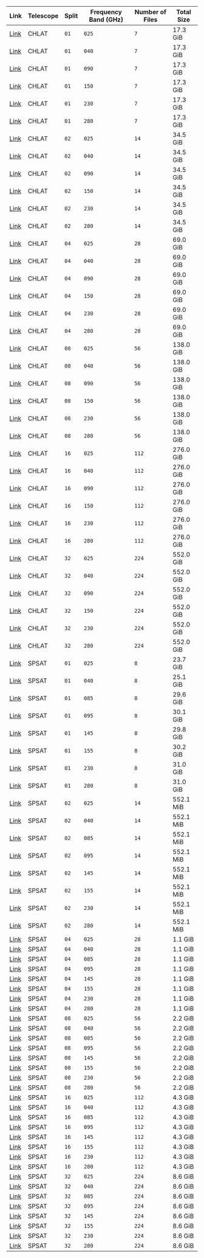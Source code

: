 |                Link                | Telescope | Split | Frequency Band (GHz) | Number of Files | Total Size |
| ---------------------------------- | --------- | ----- | -------------------- | --------------- | ---------- |
| [Link](dc0-chlat-split01-025.html) | CHLAT     | `01`  | `025`                | `7`             | 17.3 GiB   |
| [Link](dc0-chlat-split01-040.html) | CHLAT     | `01`  | `040`                | `7`             | 17.3 GiB   |
| [Link](dc0-chlat-split01-090.html) | CHLAT     | `01`  | `090`                | `7`             | 17.3 GiB   |
| [Link](dc0-chlat-split01-150.html) | CHLAT     | `01`  | `150`                | `7`             | 17.3 GiB   |
| [Link](dc0-chlat-split01-230.html) | CHLAT     | `01`  | `230`                | `7`             | 17.3 GiB   |
| [Link](dc0-chlat-split01-280.html) | CHLAT     | `01`  | `280`                | `7`             | 17.3 GiB   |
| [Link](dc0-chlat-split02-025.html) | CHLAT     | `02`  | `025`                | `14`            | 34.5 GiB   |
| [Link](dc0-chlat-split02-040.html) | CHLAT     | `02`  | `040`                | `14`            | 34.5 GiB   |
| [Link](dc0-chlat-split02-090.html) | CHLAT     | `02`  | `090`                | `14`            | 34.5 GiB   |
| [Link](dc0-chlat-split02-150.html) | CHLAT     | `02`  | `150`                | `14`            | 34.5 GiB   |
| [Link](dc0-chlat-split02-230.html) | CHLAT     | `02`  | `230`                | `14`            | 34.5 GiB   |
| [Link](dc0-chlat-split02-280.html) | CHLAT     | `02`  | `280`                | `14`            | 34.5 GiB   |
| [Link](dc0-chlat-split04-025.html) | CHLAT     | `04`  | `025`                | `28`            | 69.0 GiB   |
| [Link](dc0-chlat-split04-040.html) | CHLAT     | `04`  | `040`                | `28`            | 69.0 GiB   |
| [Link](dc0-chlat-split04-090.html) | CHLAT     | `04`  | `090`                | `28`            | 69.0 GiB   |
| [Link](dc0-chlat-split04-150.html) | CHLAT     | `04`  | `150`                | `28`            | 69.0 GiB   |
| [Link](dc0-chlat-split04-230.html) | CHLAT     | `04`  | `230`                | `28`            | 69.0 GiB   |
| [Link](dc0-chlat-split04-280.html) | CHLAT     | `04`  | `280`                | `28`            | 69.0 GiB   |
| [Link](dc0-chlat-split08-025.html) | CHLAT     | `08`  | `025`                | `56`            | 138.0 GiB  |
| [Link](dc0-chlat-split08-040.html) | CHLAT     | `08`  | `040`                | `56`            | 138.0 GiB  |
| [Link](dc0-chlat-split08-090.html) | CHLAT     | `08`  | `090`                | `56`            | 138.0 GiB  |
| [Link](dc0-chlat-split08-150.html) | CHLAT     | `08`  | `150`                | `56`            | 138.0 GiB  |
| [Link](dc0-chlat-split08-230.html) | CHLAT     | `08`  | `230`                | `56`            | 138.0 GiB  |
| [Link](dc0-chlat-split08-280.html) | CHLAT     | `08`  | `280`                | `56`            | 138.0 GiB  |
| [Link](dc0-chlat-split16-025.html) | CHLAT     | `16`  | `025`                | `112`           | 276.0 GiB  |
| [Link](dc0-chlat-split16-040.html) | CHLAT     | `16`  | `040`                | `112`           | 276.0 GiB  |
| [Link](dc0-chlat-split16-090.html) | CHLAT     | `16`  | `090`                | `112`           | 276.0 GiB  |
| [Link](dc0-chlat-split16-150.html) | CHLAT     | `16`  | `150`                | `112`           | 276.0 GiB  |
| [Link](dc0-chlat-split16-230.html) | CHLAT     | `16`  | `230`                | `112`           | 276.0 GiB  |
| [Link](dc0-chlat-split16-280.html) | CHLAT     | `16`  | `280`                | `112`           | 276.0 GiB  |
| [Link](dc0-chlat-split32-025.html) | CHLAT     | `32`  | `025`                | `224`           | 552.0 GiB  |
| [Link](dc0-chlat-split32-040.html) | CHLAT     | `32`  | `040`                | `224`           | 552.0 GiB  |
| [Link](dc0-chlat-split32-090.html) | CHLAT     | `32`  | `090`                | `224`           | 552.0 GiB  |
| [Link](dc0-chlat-split32-150.html) | CHLAT     | `32`  | `150`                | `224`           | 552.0 GiB  |
| [Link](dc0-chlat-split32-230.html) | CHLAT     | `32`  | `230`                | `224`           | 552.0 GiB  |
| [Link](dc0-chlat-split32-280.html) | CHLAT     | `32`  | `280`                | `224`           | 552.0 GiB  |
| [Link](dc0-spsat-split01-025.html) | SPSAT     | `01`  | `025`                | `8`             | 23.7 GiB   |
| [Link](dc0-spsat-split01-040.html) | SPSAT     | `01`  | `040`                | `8`             | 25.1 GiB   |
| [Link](dc0-spsat-split01-085.html) | SPSAT     | `01`  | `085`                | `8`             | 29.6 GiB   |
| [Link](dc0-spsat-split01-095.html) | SPSAT     | `01`  | `095`                | `8`             | 30.1 GiB   |
| [Link](dc0-spsat-split01-145.html) | SPSAT     | `01`  | `145`                | `8`             | 29.8 GiB   |
| [Link](dc0-spsat-split01-155.html) | SPSAT     | `01`  | `155`                | `8`             | 30.2 GiB   |
| [Link](dc0-spsat-split01-230.html) | SPSAT     | `01`  | `230`                | `8`             | 31.0 GiB   |
| [Link](dc0-spsat-split01-280.html) | SPSAT     | `01`  | `280`                | `8`             | 31.0 GiB   |
| [Link](dc0-spsat-split02-025.html) | SPSAT     | `02`  | `025`                | `14`            | 552.1 MiB  |
| [Link](dc0-spsat-split02-040.html) | SPSAT     | `02`  | `040`                | `14`            | 552.1 MiB  |
| [Link](dc0-spsat-split02-085.html) | SPSAT     | `02`  | `085`                | `14`            | 552.1 MiB  |
| [Link](dc0-spsat-split02-095.html) | SPSAT     | `02`  | `095`                | `14`            | 552.1 MiB  |
| [Link](dc0-spsat-split02-145.html) | SPSAT     | `02`  | `145`                | `14`            | 552.1 MiB  |
| [Link](dc0-spsat-split02-155.html) | SPSAT     | `02`  | `155`                | `14`            | 552.1 MiB  |
| [Link](dc0-spsat-split02-230.html) | SPSAT     | `02`  | `230`                | `14`            | 552.1 MiB  |
| [Link](dc0-spsat-split02-280.html) | SPSAT     | `02`  | `280`                | `14`            | 552.1 MiB  |
| [Link](dc0-spsat-split04-025.html) | SPSAT     | `04`  | `025`                | `28`            | 1.1 GiB    |
| [Link](dc0-spsat-split04-040.html) | SPSAT     | `04`  | `040`                | `28`            | 1.1 GiB    |
| [Link](dc0-spsat-split04-085.html) | SPSAT     | `04`  | `085`                | `28`            | 1.1 GiB    |
| [Link](dc0-spsat-split04-095.html) | SPSAT     | `04`  | `095`                | `28`            | 1.1 GiB    |
| [Link](dc0-spsat-split04-145.html) | SPSAT     | `04`  | `145`                | `28`            | 1.1 GiB    |
| [Link](dc0-spsat-split04-155.html) | SPSAT     | `04`  | `155`                | `28`            | 1.1 GiB    |
| [Link](dc0-spsat-split04-230.html) | SPSAT     | `04`  | `230`                | `28`            | 1.1 GiB    |
| [Link](dc0-spsat-split04-280.html) | SPSAT     | `04`  | `280`                | `28`            | 1.1 GiB    |
| [Link](dc0-spsat-split08-025.html) | SPSAT     | `08`  | `025`                | `56`            | 2.2 GiB    |
| [Link](dc0-spsat-split08-040.html) | SPSAT     | `08`  | `040`                | `56`            | 2.2 GiB    |
| [Link](dc0-spsat-split08-085.html) | SPSAT     | `08`  | `085`                | `56`            | 2.2 GiB    |
| [Link](dc0-spsat-split08-095.html) | SPSAT     | `08`  | `095`                | `56`            | 2.2 GiB    |
| [Link](dc0-spsat-split08-145.html) | SPSAT     | `08`  | `145`                | `56`            | 2.2 GiB    |
| [Link](dc0-spsat-split08-155.html) | SPSAT     | `08`  | `155`                | `56`            | 2.2 GiB    |
| [Link](dc0-spsat-split08-230.html) | SPSAT     | `08`  | `230`                | `56`            | 2.2 GiB    |
| [Link](dc0-spsat-split08-280.html) | SPSAT     | `08`  | `280`                | `56`            | 2.2 GiB    |
| [Link](dc0-spsat-split16-025.html) | SPSAT     | `16`  | `025`                | `112`           | 4.3 GiB    |
| [Link](dc0-spsat-split16-040.html) | SPSAT     | `16`  | `040`                | `112`           | 4.3 GiB    |
| [Link](dc0-spsat-split16-085.html) | SPSAT     | `16`  | `085`                | `112`           | 4.3 GiB    |
| [Link](dc0-spsat-split16-095.html) | SPSAT     | `16`  | `095`                | `112`           | 4.3 GiB    |
| [Link](dc0-spsat-split16-145.html) | SPSAT     | `16`  | `145`                | `112`           | 4.3 GiB    |
| [Link](dc0-spsat-split16-155.html) | SPSAT     | `16`  | `155`                | `112`           | 4.3 GiB    |
| [Link](dc0-spsat-split16-230.html) | SPSAT     | `16`  | `230`                | `112`           | 4.3 GiB    |
| [Link](dc0-spsat-split16-280.html) | SPSAT     | `16`  | `280`                | `112`           | 4.3 GiB    |
| [Link](dc0-spsat-split32-025.html) | SPSAT     | `32`  | `025`                | `224`           | 8.6 GiB    |
| [Link](dc0-spsat-split32-040.html) | SPSAT     | `32`  | `040`                | `224`           | 8.6 GiB    |
| [Link](dc0-spsat-split32-085.html) | SPSAT     | `32`  | `085`                | `224`           | 8.6 GiB    |
| [Link](dc0-spsat-split32-095.html) | SPSAT     | `32`  | `095`                | `224`           | 8.6 GiB    |
| [Link](dc0-spsat-split32-145.html) | SPSAT     | `32`  | `145`                | `224`           | 8.6 GiB    |
| [Link](dc0-spsat-split32-155.html) | SPSAT     | `32`  | `155`                | `224`           | 8.6 GiB    |
| [Link](dc0-spsat-split32-230.html) | SPSAT     | `32`  | `230`                | `224`           | 8.6 GiB    |
| [Link](dc0-spsat-split32-280.html) | SPSAT     | `32`  | `280`                | `224`           | 8.6 GiB    |
